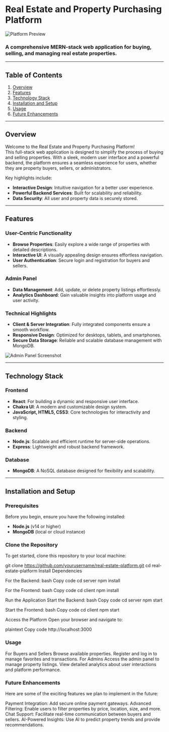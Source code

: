# **Real Estate and Property Purchasing Platform**

![Platform Preview](assets/images/platform-preview.png)

### A comprehensive MERN-stack web application for buying, selling, and managing real estate properties.

---

## **Table of Contents**
1. [Overview](#overview)
2. [Features](#features)
3. [Technology Stack](#technology-stack)
4. [Installation and Setup](#installation-and-setup)
5. [Usage](#usage)
6. [Future Enhancements](#future-enhancements)


---

## **Overview**
Welcome to the Real Estate and Property Purchasing Platform!  
This full-stack web application is designed to simplify the process of buying and selling properties. With a sleek, modern user interface and a powerful backend, the platform ensures a seamless experience for users, whether they are property buyers, sellers, or administrators.

Key highlights include:
- **Interactive Design**: Intuitive navigation for a better user experience.
- **Powerful Backend Services**: Built for scalability and reliability.
- **Data Security**: All user and property data is securely stored.

---

## **Features**
### **User-Centric Functionality**
- **Browse Properties**: Easily explore a wide range of properties with detailed descriptions.
- **Interactive UI**: A visually appealing design ensures effortless navigation.
- **User Authentication**: Secure login and registration for buyers and sellers.

### **Admin Panel**
- **Data Management**: Add, update, or delete property listings effortlessly.
- **Analytics Dashboard**: Gain valuable insights into platform usage and user activity.

### **Technical Highlights**
- **Client & Server Integration**: Fully integrated components ensure a smooth workflow.
- **Responsive Design**: Optimized for desktops, tablets, and smartphones.
- **Secure Data Storage**: Reliable and scalable database management with MongoDB.

![Admin Panel Screenshot](assets/images/admin-panel.png)

---

## **Technology Stack**
### **Frontend**
- **React**: For building a dynamic and responsive user interface.
- **Chakra UI**: A modern and customizable design system.
- **JavaScript, HTML5, CSS3**: Core technologies for interactivity and styling.

### **Backend**
- **Node.js**: Scalable and efficient runtime for server-side operations.
- **Express**: Lightweight and robust backend framework.

### **Database**
- **MongoDB**: A NoSQL database designed for flexibility and scalability.

---

## **Installation and Setup**
### **Prerequisites**
Before you begin, ensure you have the following installed:
- **Node.js** (v14 or higher)
- **MongoDB** (local or cloud instance)

### **Clone the Repository**
To get started, clone this repository to your local machine:

git clone https://github.com/yourusername/real-estate-platform.git
cd real-estate-platform
Install Dependencies

For the Backend:
bash
Copy code
cd server
npm install

For the Frontend:
bash
Copy code
cd client
npm install

Run the Application
Start the Backend:
bash
Copy code
cd server
npm start

Start the Frontend:
bash
Copy code
cd client
npm start

Access the Platform
Open your browser and navigate to:

plaintext
Copy code
http://localhost:3000

### Usage
For Buyers and Sellers
Browse available properties.
Register and log in to manage favorites and transactions.
For Admins
Access the admin panel to manage property listings.
View detailed analytics about user interactions and platform performance.

### Future Enhancements
Here are some of the exciting features we plan to implement in the future:

Payment Integration: Add secure online payment gateways.
Advanced Filtering: Enable users to filter properties by price, location, size, and more.
Chat Support: Facilitate real-time communication between buyers and sellers.
AI-Powered Insights: Use AI to predict property trends and provide recommendations.
